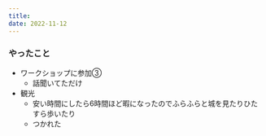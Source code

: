 ```yaml
---
title: 
date: 2022-11-12
---
```


### やったこと
+ ワークショップに参加③
  + 話聞いてただけ
+ 観光
  + 安い時間にしたら6時間ほど暇になったのでふらふらと城を見たりひたすら歩いたり
  + つかれた
